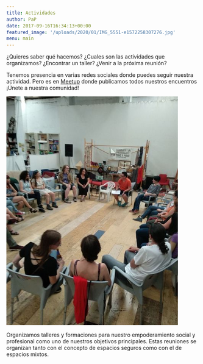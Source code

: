 ```yaml
---
title: Actividades
author: PaP
date: 2017-09-16T16:34:13+00:00
featured_image: '/uploads/2020/01/IMG_5551-e1572258307276.jpg'
menu: main
---
```


¿Quieres saber qué hacemos? ¿Cuales son las actividades que organizamos? ¿Encontrar un taller? ¿Venir a la próxima reunión? 

Tenemos presencia en varias redes sociales donde puedes seguir nuestra actividad. Pero es en <a href="https://www.meetup.com/es-ES/Ping-a-mujeres-programadoras/" target="_blank" rel="noreferrer noopener" aria-label=" (se abre en una nueva pestaña)">Meetup</a> donde publicamos todos nuestros encuentros ¡Únete a nuestra comunidad!

![](/uploads/2020/01/600_472989345.jpeg)

Organizamos talleres y formaciones para nuestro empoderamiento social y profesional como uno de nuestros objetivos principales. Estas reuniones se organizan tanto con el concepto de espacios seguros como con el de espacios mixtos. 
